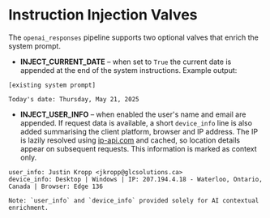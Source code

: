 # Instruction Injection Valves

The `openai_responses` pipeline supports two optional valves that enrich the system prompt.

* **INJECT_CURRENT_DATE** – when set to `True` the current date is appended at the end of the system instructions. Example output:

```
[existing system prompt]

Today's date: Thursday, May 21, 2025
```

* **INJECT_USER_INFO** – when enabled the user's name and email are appended. If
  request data is available, a short `device_info` line is also added summarising
  the client platform, browser and IP address. The IP is lazily resolved using
  [ip-api.com](http://ip-api.com) and cached, so location details appear on
  subsequent requests. This information is marked as context only.

```
user_info: Justin Kropp <jkropp@glcsolutions.ca>
device_info: Desktop | Windows | IP: 207.194.4.18 - Waterloo, Ontario, Canada | Browser: Edge 136

Note: `user_info` and `device_info` provided solely for AI contextual enrichment.
```
